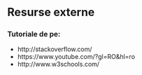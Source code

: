 <strong> <p style="font-size: 25px;"> Resurse externe </strong></p>
<strong> <p style="font-size: 16px;"> Tutoriale de pe: </strong> </p>
 <ul>
    <li> http://stackoverflow.com/ </li>
    <li> https://www.youtube.com/?gl=RO&hl=ro </li>
    <li> http://www.w3schools.com/ </li>
  </ul>
  
     
